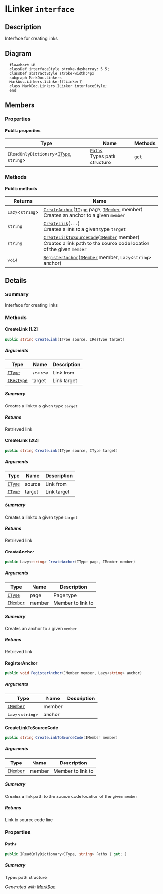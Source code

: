 # ILinker `interface`

## Description
Interface for creating links

## Diagram
```mermaid
  flowchart LR
  classDef interfaceStyle stroke-dasharray: 5 5;
  classDef abstractStyle stroke-width:4px
  subgraph MarkDoc.Linkers
  MarkDoc.Linkers.ILinker[[ILinker]]
  class MarkDoc.Linkers.ILinker interfaceStyle;
  end
```

## Members
### Properties
#### Public  properties
| Type | Name | Methods |
| --- | --- | --- |
| `IReadOnlyDictionary`&lt;[`IType`](../members/types/IType.md), `string`&gt; | [`Paths`](#paths)<br>Types path structure | `get` |

### Methods
#### Public  methods
| Returns | Name |
| --- | --- |
| `Lazy`&lt;`string`&gt; | [`CreateAnchor`](#createanchor)([`IType`](../members/types/IType.md) page, [`IMember`](../members/members/IMember.md) member)<br>Creates an anchor to a given `member` |
| `string` | [`CreateLink`](#createlink-12)(`...`)<br>Creates a link to a given type `target` |
| `string` | [`CreateLinkToSourceCode`](#createlinktosourcecode)([`IMember`](../members/members/IMember.md) member)<br>Creates a link path to the source code location of the given `member` |
| `void` | [`RegisterAnchor`](#registeranchor)([`IMember`](../members/members/IMember.md) member, `Lazy`&lt;`string`&gt; anchor) |

## Details
### Summary
Interface for creating links

### Methods
#### CreateLink [1/2]
```csharp
public string CreateLink(IType source, IResType target)
```
##### Arguments
| Type | Name | Description |
| --- | --- | --- |
| [`IType`](../members/types/IType.md) | source | Link from |
| [`IResType`](../members/resolvedtypes/IResType.md) | target | Link target |

##### Summary
Creates a link to a given type `target`

##### Returns
Retrieved link

#### CreateLink [2/2]
```csharp
public string CreateLink(IType source, IType target)
```
##### Arguments
| Type | Name | Description |
| --- | --- | --- |
| [`IType`](../members/types/IType.md) | source | Link from |
| [`IType`](../members/types/IType.md) | target | Link target |

##### Summary
Creates a link to a given type `target`

##### Returns
Retrieved link

#### CreateAnchor
```csharp
public Lazy<string> CreateAnchor(IType page, IMember member)
```
##### Arguments
| Type | Name | Description |
| --- | --- | --- |
| [`IType`](../members/types/IType.md) | page | Page type |
| [`IMember`](../members/members/IMember.md) | member | Member to link to |

##### Summary
Creates an anchor to a given `member`

##### Returns
Retrieved link

#### RegisterAnchor
```csharp
public void RegisterAnchor(IMember member, Lazy<string> anchor)
```
##### Arguments
| Type | Name | Description |
| --- | --- | --- |
| [`IMember`](../members/members/IMember.md) | member |   |
| `Lazy`&lt;`string`&gt; | anchor |   |

#### CreateLinkToSourceCode
```csharp
public string CreateLinkToSourceCode(IMember member)
```
##### Arguments
| Type | Name | Description |
| --- | --- | --- |
| [`IMember`](../members/members/IMember.md) | member | Member to link to |

##### Summary
Creates a link path to the source code location of the given `member`

##### Returns
Link to source code line

### Properties
#### Paths
```csharp
public IReadOnlyDictionary<IType, string> Paths { get; }
```
##### Summary
Types path structure

*Generated with* [*MarkDoc*](https://github.com/hailstorm75/MarkDoc.Core)
